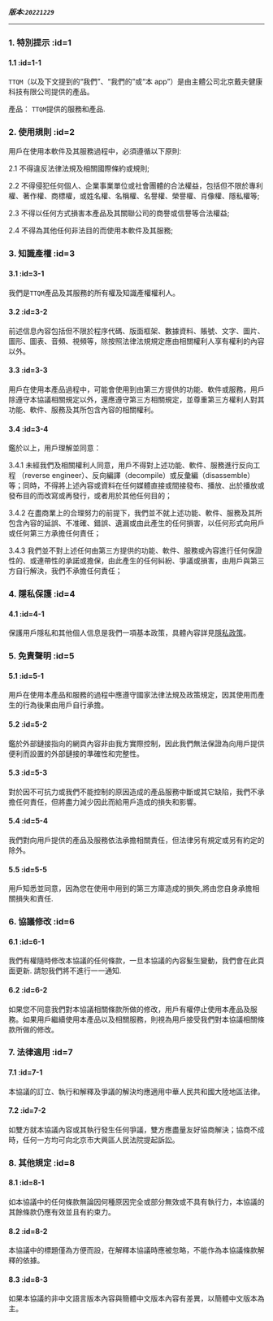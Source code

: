 **_版本:`20221229`_**

---

### 1. 特別提示 :id=1

#### 1.1 :id=1-1

`TTQM`（以及下文提到的“我們”、“我們的”或“本 app”）是由主體公司北京戴夫健康科技有限公司提供的產品。

產品： `TTQM`提供的服務和產品.

### 2. 使用規則 :id=2

用戶在使用本軟件及其服務過程中，必須遵循以下原則:

2.1 不得違反法律法規及相關國際條約或規則;

2.2 不得侵犯任何個人、企業事業單位或社會團體的合法權益，包括但不限於專利權、著作權、商標權，或姓名權、名稱權、名譽權、榮譽權、肖像權、隱私權等;

2.3 不得以任何方式損害本產品及其關聯公司的商譽或信譽等合法權益;

2.4 不得為其他任何非法目的而使用本軟件及其服務;

### 3. 知識產權 :id=3

#### 3.1 :id=3-1

我們是`TTQM`產品及其服務的所有權及知識產權權利人。

#### 3.2 :id=3-2

前述信息內容包括但不限於程序代碼、版面框架、數據資料、賬號、文字、圖片、圖形、圖表、音頻、視頻等，除按照法律法規規定應由相關權利人享有權利的內容以外。

#### 3.3 :id=3-3

用戶在使用本產品過程中，可能會使用到由第三方提供的功能、軟件或服務，用戶除遵守本協議相關規定以外，還應遵守第三方相關規定，並尊重第三方權利人對其功能、軟件、服務及其所包含內容的相關權利。

#### 3.4 :id=3-4

鑑於以上，用戶理解並同意：

3.4.1 未經我們及相關權利人同意，用戶不得對上述功能、軟件、服務進行反向工程 （reverse engineer）、反向編譯（decompile）或反彙編（disassemble）等；同時，不得將上述內容或資料在任何媒體直接或間接發布、播放、出於播放或發布目的而改寫或再發行，或者用於其他任何目的；

3.4.2 在盡商業上的合理努力的前提下，我們並不就上述功能、軟件、服務及其所包含內容的延誤、不准確、錯誤、遺漏或由此產生的任何損害，以任何形式向用戶或任何第三方承擔任何責任；

3.4.3 我們並不對上述任何由第三方提供的功能、軟件、服務或內容進行任何保證性的、或連帶性的承諾或擔保，由此產生的任何糾紛、爭議或損害，由用戶與第三方自行解決，我們不承擔任何責任；

### 4. 隱私保護 :id=4

#### 4.1 :id=4-1

保護用戶隱私和其他個人信息是我們一項基本政策，具體內容詳見[隱私政策](zh-cn/terms-of-service-privacy-policy/privacy-policy.md)。

### 5. 免責聲明 :id=5

#### 5.1 :id=5-1

用戶在使用本產品和服務的過程中應遵守國家法律法規及政策規定，因其使用而產生的行為後果由用戶自行承擔。

#### 5.2 :id=5-2

鑑於外部鏈接指向的網頁內容非由我方實際控制，因此我們無法保證為向用戶提供便利而設置的外部鏈接的準確性和完整性。

#### 5.3 :id=5-3

對於因不可抗力或我們不能控制的原因造成的產品服務中斷或其它缺陷，我們不承擔任何責任，但將盡力減少因此而給用戶造成的損失和影響。

#### 5.4 :id=5-4

我們對向用戶提供的產品及服務依法承擔相關責任，但法律另有規定或另有約定的除外。

#### 5.5 :id=5-5

用戶知悉並同意，因為您在使用中用到的第三方庫造成的損失,將由您自身承擔相關損失和責任.

### 6. 協議修改 :id=6

#### 6.1 :id=6-1

我們有權隨時修改本協議的任何條款，一旦本協議的內容髮生變動，我們會在此頁面更新. 請恕我們將不進行一一通知.

#### 6.2 :id=6-2

如果您不同意我們對本協議相關條款所做的修改，用戶有權停止使用本產品及服務。如果用戶繼續使用本產品以及相關服務，則視為用戶接受我們對本協議相關條款所做的修改。

### 7. 法律適用 :id=7

#### 7.1 :id=7-1

本協議的訂立、執行和解釋及爭議的解決均應適用中華人民共和國大陸地區法律。

#### 7.2 :id=7-2

如雙方就本協議內容或其執行發生任何爭議，雙方應盡量友好協商解決；協商不成時，任何一方均可向北京市大興區人民法院提起訴訟。

### 8. 其他規定 :id=8

#### 8.1 :id=8-1

如本協議中的任何條款無論因何種原因完全或部分無效或不具有執行力，本協議的其餘條款仍應有效並且有約束力。

#### 8.2 :id=8-2

本協議中的標題僅為方便而設，在解釋本協議時應被忽略，不能作為本協議條款解釋的依據。

#### 8.3 :id=8-3

如果本協議的非中文語言版本內容與簡體中文版本內容有差異，以簡體中文版本為主。
